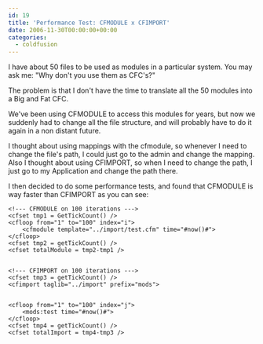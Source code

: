 ```yaml
---
id: 19
title: 'Performance Test: CFMODULE x CFIMPORT'
date: 2006-11-30T00:00:00+00:00
categories:
  - coldfusion
---
```

I have about 50 files to be used as modules in a particular system. You may ask me: "Why don't you use them as CFC's?"
  
The problem is that I don't have the time to translate all the 50 modules into a Big and Fat CFC.
  
We've been using CFMODULE to access this modules for years, but now we suddenly had to change all the file structure, and will probably have to do it again in a non distant future.
  
I thought about using mappings with the cfmodule, so whenever I need to change the file's path, I could just go to the admin and change the mapping. Also I thought about using CFIMPORT, so when I need to change the path, I just go to my Application and change the path there.
  
I then decided to do some performance tests, and found that CFMODULE is way faster than CFIMPORT as you can see:

```
<!--- CFMODULE on 100 iterations --->
<cfset tmp1 = GetTickCount() />
<cfloop from="1" to="100" index="i">
    <cfmodule template="../import/test.cfm" time="#now()#">
</cfloop>
<cfset tmp2 = getTickCount() />
<cfset totalModule = tmp2-tmp1 />


<!--- CFIMPORT on 100 iterations --->
<cfset tmp3 = getTickCount() />
<cfimport taglib="../import" prefix="mods">


<cfloop from="1" to="100" index="j">
    <mods:test time="#now()#">
</cfloop>
<cfset tmp4 = getTickCount() />
<cfset totalImport = tmp4-tmp3 />
```
